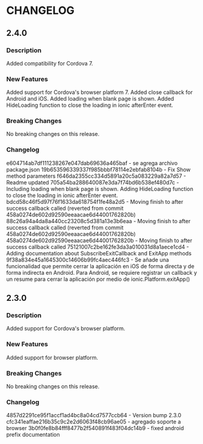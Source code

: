 # CHANGELOG

## 2.4.0

### Description
Added compatibility for Cordova 7.

### New Features
Added support for Cordova's browser platform 7.
Added close callback for Android and iOS.
Added loading when blank page is shown.
Added HideLoading function to close the loading in ionic afterEnter event.

### Breaking Changes
No breaking changes on this release.

### Changelog
e604714ab7df111238267e047dab69636a465baf - se agrega archivo package.json
19b653596339337f985bbbf78114e2ebfab8104b - Fix Show method parameters
f646da2355cc334d5891a20c5a083229a82a7d57 - Readme updated
705a54ba288640087e3da7f74bd6b538ef480d7c - Including loading when blank page is shown. Adding HideLoading function to close the loading in ionic afterEnter event.
bdcd58c46f5d97f76f1633da618754f1fe48a2d5 - Moving finish to after success callback called (reverted from commit 458a0274de602d92590eeaacae6d44001762820b)
88c26a94a4da8a440cc23208c5d381a13e3b6eaa - Moving finish to after success callback called (reverted from commit 458a0274de602d92590eeaacae6d44001762820b)
458a0274de602d92590eeaacae6d44001762820b - Moving finish to after success callback called
75121007c2be162fe3da3a010031d8a1aece1cd4 - Adding documentation about SubscribeExitCallback and ExitApp methods
9f38a834e45a1645300c14606b99fc4aec446fc3 - Se añade una funcionalidad que permite cerrar la aplicación en iOS de forma directa y de forma indirecta en Android. Para Android, se requiere registrar un callback y un resume para cerrar la aplicación por medio de ionic.Platform.exitApp()

## 2.3.0

### Description
Added support for Cordova's browser platform.

### New Features
Added support for browser platform.

### Breaking Changes
No breaking changes on this release.

### Changelog
4857d2291ce95f1accf1ad4bc8a04cd7577ccb64 - Version bump 2.3.0
cfc341eaffae216b35c9c2e2d6063f48cb96ae05 - agregado soporte a browser
3b0f0fe8b84fff8477b2f540891f483f04dc14b9 - fixed android prefix documentation
